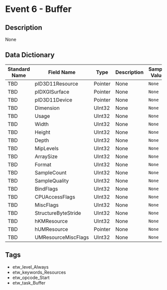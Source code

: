 # Event 6 - Buffer

## Description
None

## Data Dictionary
|Standard Name|Field Name|Type|Description|Sample Value|
|---|---|---|---|---|
|TBD|pID3D11Resource|Pointer|None|`None`|
|TBD|pIDXGISurface|Pointer|None|`None`|
|TBD|pID3D11Device|Pointer|None|`None`|
|TBD|Dimension|UInt32|None|`None`|
|TBD|Usage|UInt32|None|`None`|
|TBD|Width|UInt32|None|`None`|
|TBD|Height|UInt32|None|`None`|
|TBD|Depth|UInt32|None|`None`|
|TBD|MipLevels|UInt32|None|`None`|
|TBD|ArraySize|UInt32|None|`None`|
|TBD|Format|UInt32|None|`None`|
|TBD|SampleCount|UInt32|None|`None`|
|TBD|SampleQuality|UInt32|None|`None`|
|TBD|BindFlags|UInt32|None|`None`|
|TBD|CPUAccessFlags|UInt32|None|`None`|
|TBD|MiscFlags|UInt32|None|`None`|
|TBD|StructureByteStride|UInt32|None|`None`|
|TBD|hKMResource|UInt32|None|`None`|
|TBD|hUMResource|Pointer|None|`None`|
|TBD|UMResourceMiscFlags|UInt32|None|`None`|

## Tags
* etw_level_Always
* etw_keywords_Resources
* etw_opcode_Start
* etw_task_Buffer
